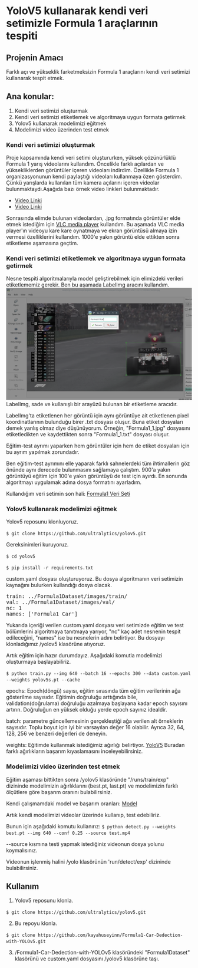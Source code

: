 # YoloV5 kullanarak kendi veri setimizle Formula 1 araçlarının tespiti
## Projenin Amacı
Farklı açı ve yükseklik farketmeksizin Formula 1 araçlarını kendi veri setimizi kullanarak tespit etmek.


## Ana konular:
1) Kendi veri setimizi oluşturmak
2) Kendi veri setimizi etiketlemek ve algoritmaya uygun formata getirmek
3) Yolov5 kullanarak modelimizi eğitmek
4) Modelimizi video üzerinden test etmek


### Kendi veri setimizi oluşturmak
Proje kapsamında kendi veri setimi oluştururken, yüksek çözünürlüklü Formula 1 yarış videolarını kullandım. 
Öncelikle farklı açılardan ve yüksekliklerden görüntüler içeren videoları indirdim. Özellikle Formula 1 organizasyonunun kendi paylaştığı videoları kullanmaya özen gösterdim. Çünkü yarışlarda kullanılan tüm kamera açılarını içeren videolar bulunmaktaydı.Aşağıda bazı örnek video linkleri bulunmaktadır.
 - [Video Linki](https://www.youtube.com/watch?v=-Ee08uFurok)
 - [Video Linki](https://www.youtube.com/watch?v=ZGRpHy0qoN4&t=354s)

Sonrasında elimde bulunan videolardan, .jpg formatında görüntüler elde etmek istediğim için [VLC media player](https://www.videolan.org/vlc/index.tr.html) kullandım. Bu aşamada VLC media player'ın videoyu kare kare oynatmaya ve ekran görüntüsü almaya izin vermesi özelliklerini kullandım. 
1000'e yakın görüntü elde ettikten sonra etiketleme aşamasına geçtim.

### Kendi veri setimizi etiketlemek ve algoritmaya uygun formata getirmek
Nesne tespiti algoritmalarıyla model geliştirebilmek için elimizdeki verileri etiketlememiz gerekir. Ben bu aşamada LabelImg aracını kullandım. 
![](https://github.com/kayahuseyinn/Formula1-Car-Dedection-with-YOLOv5/blob/master/images/LabelImg.png)
LabelImg, sade ve kullanışlı bir arayüzü bulunan bir etiketleme aracıdır. 

LabelImg'ta etiketlenen her görüntü için aynı görüntüye ait etiketlenen pixel koordinatlarının bulunduğu birer .txt dosyası oluşur. Buna etiket dosyaları demek yanlış olmaz diye düşünüyorum. Örneğin, "Formula1_1.jpg" dosyasını etiketledikten ve kaydettikten sonra "Formula1_1.txt" dosyası oluşur.

Eğitim-test ayrımı yaparken hem görüntüler için hem de etiket dosyaları için bu ayrım yapılmak zorundadır.

Ben eğitim-test ayrımını elle yaparak farklı sahnelerdeki tüm ihtimallerin göz önünde aynı derecede bulunmasını sağlamaya çalıştım. 900'a yakın görüntüyü eğitim için 100'e yakın görüntüyü de test için ayırdı. En sonunda algoritmayı uygulamak adına dosya formatını ayarladım.

Kullandığım veri setimin son hali: [Formula1 Veri Seti](https://github.com/kayahuseyinn/Formula1-Car-Dedection-with-YOLOv5/tree/master/Formula1Dataset)

### Yolov5 kullanarak modelimizi eğitmek
Yolov5 reposunu klonluyoruz.

`$ git clone https://github.com/ultralytics/yolov5.git`

Gereksinimleri kuruyoruz.

`$ cd yolov5`

`$ pip install -r requirements.txt`

custom.yaml dosyası oluşturuyoruz. Bu dosya algoritmanın veri setimizin kaynağını bulurken kullandığı dosya olacak.

<pre>
train: ../Formula1Dataset/images/train/
val: ../Formula1Dataset/images/val/
nc: 1
names: ['Formula1 Car']</pre>

Yukarıda içeriği verilen custom.yaml dosyası veri setimizde eğitim ve test bölümlerini algoritmaya tanıtmaya yarıyor, "nc" kaç adet nesnenin tespit edileceğini, "names" ise bu nesnelerin adını belirtiyor. Bu dosyayı klonladığımız /yolov5 klasörüne atıyoruz.

Artık eğitim için hazır durumdayız. Aşağıdaki komutla modelimizi oluşturmaya başlayabiliriz.

`$ python train.py --img 640 --batch 16 --epochs 300 --data custom.yaml --weights yolov5s.pt --cache`

epochs: Epoch(döngü) sayısı, eğitim sırasında tüm eğitim verilerinin ağa gösterilme sayısıdır. Eğitimin doğruluğu arttığında bile, validation(doğrulama) doğruluğu azalmaya başlayana kadar epoch sayısını artırın. Doğruluğun en yüksek olduğu yerde epoch sayınız idealdir.


batch: parametre güncellemesinin gerçekleştiği ağa verilen alt örneklerin sayısıdır. Toplu boyut için iyi bir varsayılan değer 16 olabilir. Ayrıca 32, 64, 128, 256 ve benzeri değerleri de deneyin.

weights: Eğitimde kullanmak istediğimiz ağırlığı belirtiyor. [YoloV5](https://github.com/ultralytics/yolov5) Buradan farklı ağırlıkların başarım kıyaslamasını inceleyebilirsiniz.

### Modelimizi video üzerinden test etmek
Eğitim aşaması bittikten sonra /yolov5 klasöründe "/runs/train/exp" dizininde modelimizin ağırlıklarını (best.pt, last.pt) ve modelimizin farklı ölçütlere göre başarım oranını bulabilirsiniz. 

Kendi çalışmamdaki model ve başarım oranları: [Model](https://github.com/kayahuseyinn/Formula1-Car-Dedection-with-YOLOv5/tree/master/Model)

Artık kendi modelimizi videolar üzerinde kullanıp, test edebiliriz.

Bunun için aşağıdaki komutu kullanırız:
`$ python detect.py --weights best.pt --img 640 --conf 0.25 --source test.mp4`

--source kısmına testi yapmak istediğiniz videonun dosya yolunu koymalısınız.

Videonun işlenmiş halini /yolo klasörünün 'run/detect/exp' dizininde bulabilirsiniz.

## Kullanım
 1) Yolov5 reposunu klonla.
 
`$ git clone https://github.com/ultralytics/yolov5.git`

 2) Bu repoyu klonla.
 
`$ git clone https://github.com/kayahuseyinn/Formula1-Car-Dedection-with-YOLOv5.git`

 3) /Formula1-Car-Dedection-with-YOLOv5 klasöründeki "Formula1Dataset" klasörünü ve custom.yaml dosyasını /yolov5 klasörüne taşı.
